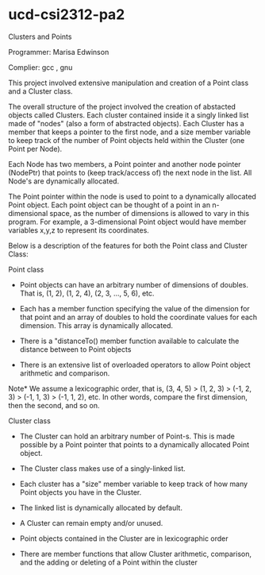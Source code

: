 # ucd-csi2312-pa2
Clusters and Points


Programmer: Marisa Edwinson

Complier: gcc , gnu

This project involved extensive manipulation and creation of a Point class and a Cluster class. 

The overall structure of the project involved the creation of abstacted objects called Clusters. Each cluster contained inside it a singly linked list made of "nodes" (also a form of abstracted objects). Each 
Cluster has a member that keeps a pointer to the first node, and a size member variable to keep track of the number of Point objects held within the Cluster (one Point per Node). 

Each Node has two members, a Point pointer and another node pointer (NodePtr) that points to (keep track/access of) the next node in the list. All Node's are dynamically allocated. 

The Point pointer within the node is used to point to a dynamically allocated Point object. Each point object can be thought of a point in an n-dimensional space, as the number of dimensions is allowed to vary in this program. For example, a 3-dimensional Point object would have member variables x,y,z to represent its coordinates.

Below is a description of the features for both the Point class and Cluster Class:


Point class

-  Point objects can have an arbitrary number of dimensions of doubles. That is, (1, 2), (1, 2, 4), (2, 3, ..., 5, 6), etc. 

-  Each has a member function specifying the value of the dimension for that point and an array of doubles to hold the coordinate values for each dimension. This array is dynamically allocated.
 
-  There is a "distanceTo() member function available to calculate the distance between to Point objects
 
-  There is an extensive list of overloaded operators to allow Point object arithmetic and comparison. 

Note*       We assume a lexicographic order, that is, (3, 4, 5) > (1, 2, 3) > (-1, 2, 3) > (-1, 1, 3) > (-1, 1, 2), etc. In other words, compare the first dimension, then the second, and so on.




Cluster class

-    The Cluster can hold an arbitrary number of Point-s. This is made possible by a Point pointer that points to a dynamically allocated Point object. 
   
-   The Cluster class makes use of a singly-linked list.

-   Each cluster has a "size" member variable to keep track of how many Point objects you have in the Cluster.

-   The linked list is dynamically allocated by default.

-   A Cluster can remain empty and/or unused.

-   Point objects contained in the Cluster are in lexicographic order 

-   There are member functions that allow Cluster arithmetic, comparison, and the adding or deleting of a Point within the cluster





